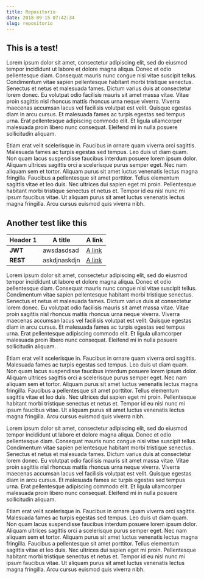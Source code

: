 ```yaml
---
title: Repositorio
date: 2018-09-15 07:42:34
slug: repositorio
---
```


## This is a test!

Lorem ipsum dolor sit amet, consectetur adipiscing elit, sed do eiusmod tempor incididunt ut labore et dolore magna aliqua. Donec et odio pellentesque diam. Consequat mauris nunc congue nisi vitae suscipit tellus. Condimentum vitae sapien pellentesque habitant morbi tristique senectus. Senectus et netus et malesuada fames. Dictum varius duis at consectetur lorem donec. Eu volutpat odio facilisis mauris sit amet massa vitae. Vitae proin sagittis nisl rhoncus mattis rhoncus urna neque viverra. Viverra maecenas accumsan lacus vel facilisis volutpat est velit. Quisque egestas diam in arcu cursus. Et malesuada fames ac turpis egestas sed tempus urna. Erat pellentesque adipiscing commodo elit. Et ligula ullamcorper malesuada proin libero nunc consequat. Eleifend mi in nulla posuere sollicitudin aliquam.

Etiam erat velit scelerisque in. Faucibus in ornare quam viverra orci sagittis. Malesuada fames ac turpis egestas sed tempus. Leo duis ut diam quam. Non quam lacus suspendisse faucibus interdum posuere lorem ipsum dolor. Aliquam ultrices sagittis orci a scelerisque purus semper eget. Nec nam aliquam sem et tortor. Aliquam purus sit amet luctus venenatis lectus magna fringilla. Faucibus a pellentesque sit amet porttitor. Tellus elementum sagittis vitae et leo duis. Nec ultrices dui sapien eget mi proin. Pellentesque habitant morbi tristique senectus et netus et. Tempor id eu nisl nunc mi ipsum faucibus vitae. Ut aliquam purus sit amet luctus venenatis lectus magna fringilla. Arcu cursus euismod quis viverra nibh.

## Another test like this
| Header 1 | A title | A link |
| - | - | - |
| **JWT** | awsdasdsad | [A link](https://google.com) |
| **REST** | askdjnaskdjn | [A link](https://google.com) |


Lorem ipsum dolor sit amet, consectetur adipiscing elit, sed do eiusmod tempor incididunt ut labore et dolore magna aliqua. Donec et odio pellentesque diam. Consequat mauris nunc congue nisi vitae suscipit tellus. Condimentum vitae sapien pellentesque habitant morbi tristique senectus. Senectus et netus et malesuada fames. Dictum varius duis at consectetur lorem donec. Eu volutpat odio facilisis mauris sit amet massa vitae. Vitae proin sagittis nisl rhoncus mattis rhoncus urna neque viverra. Viverra maecenas accumsan lacus vel facilisis volutpat est velit. Quisque egestas diam in arcu cursus. Et malesuada fames ac turpis egestas sed tempus urna. Erat pellentesque adipiscing commodo elit. Et ligula ullamcorper malesuada proin libero nunc consequat. Eleifend mi in nulla posuere sollicitudin aliquam.

Etiam erat velit scelerisque in. Faucibus in ornare quam viverra orci sagittis. Malesuada fames ac turpis egestas sed tempus. Leo duis ut diam quam. Non quam lacus suspendisse faucibus interdum posuere lorem ipsum dolor. Aliquam ultrices sagittis orci a scelerisque purus semper eget. Nec nam aliquam sem et tortor. Aliquam purus sit amet luctus venenatis lectus magna fringilla. Faucibus a pellentesque sit amet porttitor. Tellus elementum sagittis vitae et leo duis. Nec ultrices dui sapien eget mi proin. Pellentesque habitant morbi tristique senectus et netus et. Tempor id eu nisl nunc mi ipsum faucibus vitae. Ut aliquam purus sit amet luctus venenatis lectus magna fringilla. Arcu cursus euismod quis viverra nibh.

Lorem ipsum dolor sit amet, consectetur adipiscing elit, sed do eiusmod tempor incididunt ut labore et dolore magna aliqua. Donec et odio pellentesque diam. Consequat mauris nunc congue nisi vitae suscipit tellus. Condimentum vitae sapien pellentesque habitant morbi tristique senectus. Senectus et netus et malesuada fames. Dictum varius duis at consectetur lorem donec. Eu volutpat odio facilisis mauris sit amet massa vitae. Vitae proin sagittis nisl rhoncus mattis rhoncus urna neque viverra. Viverra maecenas accumsan lacus vel facilisis volutpat est velit. Quisque egestas diam in arcu cursus. Et malesuada fames ac turpis egestas sed tempus urna. Erat pellentesque adipiscing commodo elit. Et ligula ullamcorper malesuada proin libero nunc consequat. Eleifend mi in nulla posuere sollicitudin aliquam.

Etiam erat velit scelerisque in. Faucibus in ornare quam viverra orci sagittis. Malesuada fames ac turpis egestas sed tempus. Leo duis ut diam quam. Non quam lacus suspendisse faucibus interdum posuere lorem ipsum dolor. Aliquam ultrices sagittis orci a scelerisque purus semper eget. Nec nam aliquam sem et tortor. Aliquam purus sit amet luctus venenatis lectus magna fringilla. Faucibus a pellentesque sit amet porttitor. Tellus elementum sagittis vitae et leo duis. Nec ultrices dui sapien eget mi proin. Pellentesque habitant morbi tristique senectus et netus et. Tempor id eu nisl nunc mi ipsum faucibus vitae. Ut aliquam purus sit amet luctus venenatis lectus magna fringilla. Arcu cursus euismod quis viverra nibh.

